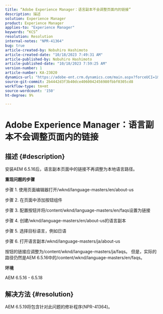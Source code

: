 ```yaml
---
title: “Adobe Experience Manager：语言副本不会调整页面内的链接”
description: 描述
solution: Experience Manager
product: Experience Manager
applies-to: "Experience Manager"
keywords: “KCS”
resolution: Resolution
internal-notes: "NPR-41364"
bug: true
article-created-by: Nobuhiro Hashimoto
article-created-date: "10/18/2023 7:49:31 AM"
article-published-by: Nobuhiro Hashimoto
article-published-date: "10/18/2023 7:59:25 AM"
version-number: 1
article-number: KA-23020
dynamics-url: "https://adobe-ent.crm.dynamics.com/main.aspx?forceUCI=1&pagetype=entityrecord&etn=knowledgearticle&id=c1f8c0de-8a6d-ee11-8df0-6045bd006c82"
source-git-commit: 2b4442d3f3b40dce4060042456980fbbf0305cd8
workflow-type: tm+mt
source-wordcount: '150'
ht-degree: 9%

---
```


# Adobe Experience Manager：语言副本不会调整页面内的链接

## 描述 {#description}


安装AEM 6.5.16后，语言副本页面中的链接不再调整为本地语言路径。

<b>重现问题的步骤</b>

步骤 1. 使用页面编辑器打开/wknd/language-masters/en/about-us

步骤 2. 在页面中添加按钮组件

步骤 3. 配置按钮并将/content/wknd/language-masters/en/faqs设置为链接

步骤 4. 创建/wknd/language-masters/en/about-us的语言副本

步骤 5. 选择目标语言，例如日语

步骤 6. 打开语言副本/wknd/language-masters/ja/about-us

按钮的链接应调整为/content/wknd/language-masters/ja/faqs。 但是，实际的路径仍然是AEM 6.5.16中的/content/wknd/language-masters/en/faqs。



<b>环境</b>

AEM 6.5.16 - 6.5.18


## 解决方法 {#resolution}


AEM 6.5.19将包含针对此问题的修补程序(NPR-41364)。
